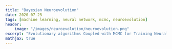 ```yaml
---
title: "Bayesian Neuroevolution"
date: 2020-07-25
tags: [machine learning, neural network, mcmc, neuroevolution]
header:
    image: "/images/neuroevolution/neuroevolution.png"
excerpt: "Evolutionary algorithms Coupled with MCMC for Training Neural Networks"
mathjax: true
---
```


<!-- # H1

## H2

Here's some text

Here's some *italics*

Here's some **bold** text

Here's an image:
<img src="{{ site.baseurl }}/images/neuroevolution/linsep.jpg" alt="waterfront">

Here's another image using Kramdown:
![alt]({{ site.url }}{{ site.baseurl }}/images/neuroevolution/linsep.jpg)


Here's some math
$$z=x+y$$ 

inline: $$z=x+y$$ -->
